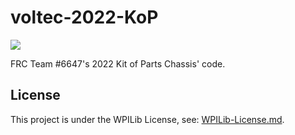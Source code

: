 # voltec-2022-KoP

<p align="left"><a  href="https://github.com/VOLTEC6647/voltec-2020-robot"  target="_blank"><img  src="https://i.imgur.com/F4focyC.png"></a></p>

FRC Team #6647's 2022 Kit of Parts Chassis' code. 

## License

This project is under the WPILib License, see: [WPILib-License.md](WPILib-License.md).

